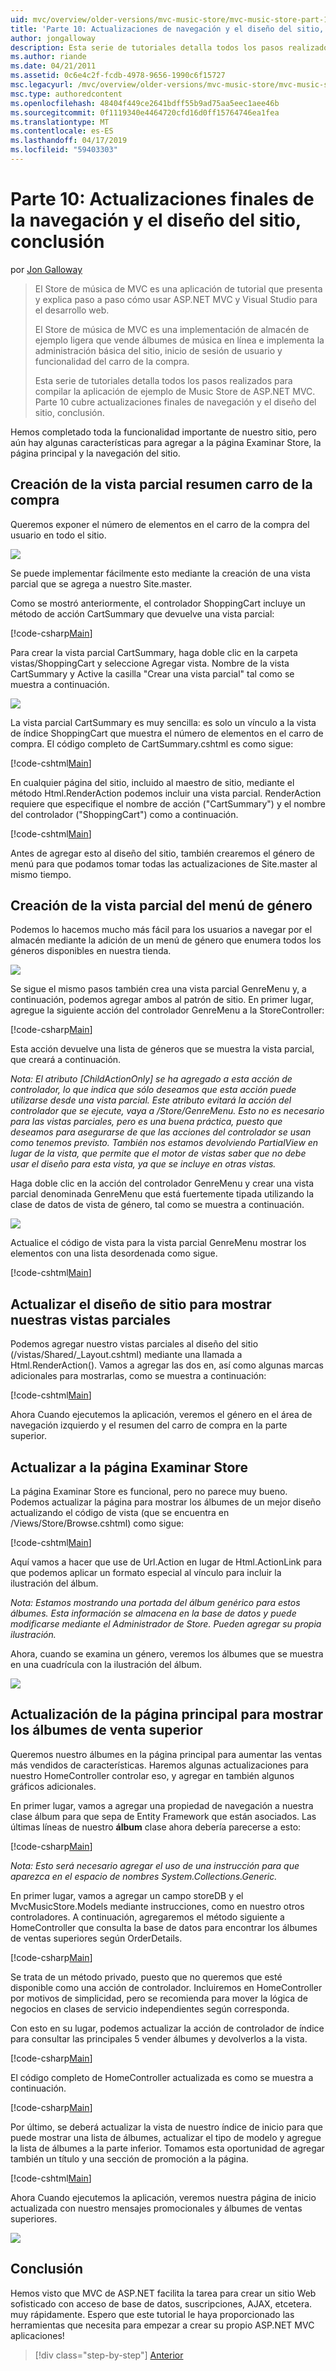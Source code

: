 ```yaml
---
uid: mvc/overview/older-versions/mvc-music-store/mvc-music-store-part-10
title: 'Parte 10: Actualizaciones de navegación y el diseño del sitio, conclusión finales | Microsoft Docs'
author: jongalloway
description: Esta serie de tutoriales detalla todos los pasos realizados para compilar la aplicación de ejemplo de Music Store de ASP.NET MVC. Parte 10 cubre actualizaciones finales de navegación y S...
ms.author: riande
ms.date: 04/21/2011
ms.assetid: 0c6e4c2f-fcdb-4978-9656-1990c6f15727
msc.legacyurl: /mvc/overview/older-versions/mvc-music-store/mvc-music-store-part-10
msc.type: authoredcontent
ms.openlocfilehash: 48404f449ce2641bdff55b9ad75aa5eec1aee46b
ms.sourcegitcommit: 0f1119340e4464720cfd16d0ff15764746ea1fea
ms.translationtype: MT
ms.contentlocale: es-ES
ms.lasthandoff: 04/17/2019
ms.locfileid: "59403303"
---
```

# <a name="part-10-final-updates-to-navigation-and-site-design-conclusion"></a>Parte 10: Actualizaciones finales de la navegación y el diseño del sitio, conclusión

por [Jon Galloway](https://github.com/jongalloway)

> El Store de música de MVC es una aplicación de tutorial que presenta y explica paso a paso cómo usar ASP.NET MVC y Visual Studio para el desarrollo web.  
>   
> El Store de música de MVC es una implementación de almacén de ejemplo ligera que vende álbumes de música en línea e implementa la administración básica del sitio, inicio de sesión de usuario y funcionalidad del carro de la compra.  
>   
> Esta serie de tutoriales detalla todos los pasos realizados para compilar la aplicación de ejemplo de Music Store de ASP.NET MVC. Parte 10 cubre actualizaciones finales de navegación y el diseño del sitio, conclusión.


Hemos completado toda la funcionalidad importante de nuestro sitio, pero aún hay algunas características para agregar a la página Examinar Store, la página principal y la navegación del sitio.

## <a name="creating-the-shopping-cart-summary-partial-view"></a>Creación de la vista parcial resumen carro de la compra

Queremos exponer el número de elementos en el carro de la compra del usuario en todo el sitio.

![](mvc-music-store-part-10/_static/image1.png)

Se puede implementar fácilmente esto mediante la creación de una vista parcial que se agrega a nuestro Site.master.

Como se mostró anteriormente, el controlador ShoppingCart incluye un método de acción CartSummary que devuelve una vista parcial:

[!code-csharp[Main](mvc-music-store-part-10/samples/sample1.cs)]

Para crear la vista parcial CartSummary, haga doble clic en la carpeta vistas/ShoppingCart y seleccione Agregar vista. Nombre de la vista CartSummary y Active la casilla "Crear una vista parcial" tal como se muestra a continuación.

![](mvc-music-store-part-10/_static/image2.png)

La vista parcial CartSummary es muy sencilla: es solo un vínculo a la vista de índice ShoppingCart que muestra el número de elementos en el carro de compra. El código completo de CartSummary.cshtml es como sigue:

[!code-cshtml[Main](mvc-music-store-part-10/samples/sample2.cshtml)]

En cualquier página del sitio, incluido al maestro de sitio, mediante el método Html.RenderAction podemos incluir una vista parcial. RenderAction requiere que especifique el nombre de acción ("CartSummary") y el nombre del controlador ("ShoppingCart") como a continuación.

[!code-cshtml[Main](mvc-music-store-part-10/samples/sample3.cshtml)]

Antes de agregar esto al diseño del sitio, también crearemos el género de menú para que podamos tomar todas las actualizaciones de Site.master al mismo tiempo.

## <a name="creating-the-genre-menu-partial-view"></a>Creación de la vista parcial del menú de género

Podemos lo hacemos mucho más fácil para los usuarios a navegar por el almacén mediante la adición de un menú de género que enumera todos los géneros disponibles en nuestra tienda.

![](mvc-music-store-part-10/_static/image3.png)

Se sigue el mismo pasos también crea una vista parcial GenreMenu y, a continuación, podemos agregar ambos al patrón de sitio. En primer lugar, agregue la siguiente acción del controlador GenreMenu a la StoreController:

[!code-csharp[Main](mvc-music-store-part-10/samples/sample4.cs)]

Esta acción devuelve una lista de géneros que se muestra la vista parcial, que creará a continuación.

*Nota: El atributo [ChildActionOnly] se ha agregado a esta acción de controlador, lo que indica que sólo deseamos que esta acción puede utilizarse desde una vista parcial. Este atributo evitará la acción del controlador que se ejecute, vaya a /Store/GenreMenu. Esto no es necesario para las vistas parciales, pero es una buena práctica, puesto que deseamos para asegurarse de que las acciones del controlador se usan como tenemos previsto. También nos estamos devolviendo PartialView en lugar de la vista, que permite que el motor de vistas saber que no debe usar el diseño para esta vista, ya que se incluye en otras vistas.*

Haga doble clic en la acción del controlador GenreMenu y crear una vista parcial denominada GenreMenu que está fuertemente tipada utilizando la clase de datos de vista de género, tal como se muestra a continuación.

![](mvc-music-store-part-10/_static/image4.png)

Actualice el código de vista para la vista parcial GenreMenu mostrar los elementos con una lista desordenada como sigue.

[!code-cshtml[Main](mvc-music-store-part-10/samples/sample5.cshtml)]

## <a name="updating-site-layout-to-display-our-partial-views"></a>Actualizar el diseño de sitio para mostrar nuestras vistas parciales

Podemos agregar nuestro vistas parciales al diseño del sitio (/vistas/Shared/\_Layout.cshtml) mediante una llamada a Html.RenderAction(). Vamos a agregar las dos en, así como algunas marcas adicionales para mostrarlas, como se muestra a continuación:

[!code-cshtml[Main](mvc-music-store-part-10/samples/sample6.cshtml)]

Ahora Cuando ejecutemos la aplicación, veremos el género en el área de navegación izquierdo y el resumen del carro de compra en la parte superior.

## <a name="update-to-the-store-browse-page"></a>Actualizar a la página Examinar Store

La página Examinar Store es funcional, pero no parece muy bueno. Podemos actualizar la página para mostrar los álbumes de un mejor diseño actualizando el código de vista (que se encuentra en /Views/Store/Browse.cshtml) como sigue:

[!code-cshtml[Main](mvc-music-store-part-10/samples/sample7.cshtml)]

Aquí vamos a hacer que use de Url.Action en lugar de Html.ActionLink para que podemos aplicar un formato especial al vínculo para incluir la ilustración del álbum.

*Nota: Estamos mostrando una portada del álbum genérico para estos álbumes. Esta información se almacena en la base de datos y puede modificarse mediante el Administrador de Store. Pueden agregar su propia ilustración.*

Ahora, cuando se examina un género, veremos los álbumes que se muestra en una cuadrícula con la ilustración del álbum.

![](mvc-music-store-part-10/_static/image5.png)

## <a name="updating-the-home-page-to-show-top-selling-albums"></a>Actualización de la página principal para mostrar los álbumes de venta superior

Queremos nuestro álbumes en la página principal para aumentar las ventas más vendidos de características. Haremos algunas actualizaciones para nuestro HomeController controlar eso, y agregar en también algunos gráficos adicionales.

En primer lugar, vamos a agregar una propiedad de navegación a nuestra clase álbum para que sepa de Entity Framework que están asociados. Las últimas líneas de nuestro **álbum** clase ahora debería parecerse a esto:

[!code-csharp[Main](mvc-music-store-part-10/samples/sample8.cs)]

*Nota: Esto será necesario agregar el uso de una instrucción para que aparezca en el espacio de nombres System.Collections.Generic.*

En primer lugar, vamos a agregar un campo storeDB y el MvcMusicStore.Models mediante instrucciones, como en nuestro otros controladores. A continuación, agregaremos el método siguiente a HomeController que consulta la base de datos para encontrar los álbumes de ventas superiores según OrderDetails.

[!code-csharp[Main](mvc-music-store-part-10/samples/sample9.cs)]

Se trata de un método privado, puesto que no queremos que esté disponible como una acción de controlador. Incluiremos en HomeController por motivos de simplicidad, pero se recomienda para mover la lógica de negocios en clases de servicio independientes según corresponda.

Con esto en su lugar, podemos actualizar la acción de controlador de índice para consultar las principales 5 vender álbumes y devolverlos a la vista.

[!code-csharp[Main](mvc-music-store-part-10/samples/sample10.cs)]

El código completo de HomeController actualizada es como se muestra a continuación.

[!code-csharp[Main](mvc-music-store-part-10/samples/sample11.cs)]

Por último, se deberá actualizar la vista de nuestro índice de inicio para que puede mostrar una lista de álbumes, actualizar el tipo de modelo y agregue la lista de álbumes a la parte inferior. Tomamos esta oportunidad de agregar también un título y una sección de promoción a la página.

[!code-cshtml[Main](mvc-music-store-part-10/samples/sample12.cshtml)]

Ahora Cuando ejecutemos la aplicación, veremos nuestra página de inicio actualizada con nuestro mensajes promocionales y álbumes de ventas superiores.

![](mvc-music-store-part-10/_static/image1.jpg)

## <a name="conclusion"></a>Conclusión

Hemos visto que MVC de ASP.NET facilita la tarea para crear un sitio Web sofisticado con acceso de base de datos, suscripciones, AJAX, etcetera. muy rápidamente. Espero que este tutorial le haya proporcionado las herramientas que necesita para empezar a crear su propio ASP.NET MVC aplicaciones!


> [!div class="step-by-step"]
> [Anterior](mvc-music-store-part-9.md)

